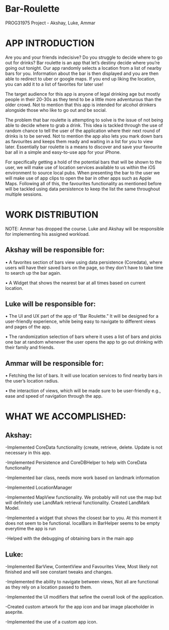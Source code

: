 # <h1> Bar-Roulette </h1>
 <p> PROG31975 Project - Akshay, Luke, Ammar </p>


<h1> APP INTRODUCTION </h1>

<p> Are you and your friends indecisive? Do you struggle to decide where to go out for drinks? Bar roulette is an app that let’s destiny decide where you’re going out tonight.  Our app randomly selects a location from a list of nearby bars for you.  Information about the bar is then displayed and you are then able to redirect to uber or google maps.  If you end up liking the location, you can add it to a list of favorites for later use! </p>

<p> The target audience for this app is anyone of legal drinking age but mostly people in their 20-30s as they tend to be a little more adventurous than the older crowd. Not to mention that this app is intended for alcohol drinkers alongside those who like to go out and be social. </p>

<p> The problem that bar roulette is attempting to solve is the issue of not being able to decide where to grab a drink. This idea is tackled through the use of random chance to tell the user of the application where their next round of drinks is to be served.  Not to mention the app also lets you mark down bars as favourites and keeps them ready and waiting in a list for you to view later.  Essentially bar roulette is a means to discover and save your favourite bar all in a simple and easy-to-use app for your iPhone. </p>


<p> For specifically getting a hold of the potential bars that will be shown to the user, we will make use of location services available to us within the iOS environment to source local pubs. When presenting the bar to the user we will make use of app clips to open the bar in other apps such as Apple Maps. Following all of this, the favourites functionality as mentioned before will be tackled using data persistence to keep the list the same throughout multiple sessions. </p>

<h1> WORK DISTRIBUTION </h1>

NOTE: Ammar has dropped the course. Luke and Akshay will be responsible for implementing his assigned workload.

<h2> Akshay will be responsible for: </h2>
<p> •	A favorites section of bars view using data persistence (Coredata), where users will have their saved bars on the page, so they don’t have to take time to search up the bar again. </p>
<p> •	A Widget that shows the nearest bar at all times based on current location. </p>

<h2> Luke will be responsible for: </h2>
<p> •	The UI and UX part of the app of “Bar Roulette.” It will be designed for a user-friendly experience, while being easy to navigate to different views and pages of the app. </p>
<p> •	The randomization selection of bars where it uses a list of bars and picks one bar at random whenever the user opens the app to go out drinking with their family and friends. </p>

<h2> Ammar will be responsible for: </h2>
<p> •	Fetching the list of bars. It will use location services to find nearby bars in the user’s location radius. </p>
<p> •	the interaction of views, which will be made sure to be user-friendly e.g., ease and speed of navigation through the app. </p>

<h1> WHAT WE ACCOMPLISHED: </h1>
<h2> Akshay: </h2>
<p> -Implemented CoreData functionality (create, retrieve, delete. Update is not necessary in this app. </p>
<p> -Implemented Persistence and CoreDBHelper to help with CoreData functionality </p>
<p> -Implemented bar class, needs more work based on landmark information </p>
<p> -Implemented LocationManager </p>
<p> -Implemented MapView functionality. We probably will not use the map but will definitely use LandMark retrieval functionality. Created LandMark Model. </p>
<p> -Implemented a widget that shows the closest bar to you. At this moment it does not seem to be functional. localBars in BarHelper seems to be empty everytime the app is run </p>
<p> -Helped with the debugging of obtaining bars in the main app</p>

<h2> Luke: </h2>
<p> -Implemented BarView, ContentView and Favourites View, Most likely not finished and will see constant tweaks and changes. </p>
<p> -Implemented the ability to navigate between views, Not all are functional as they rely on a location passed to them. </p>
<p> -Implemented the UI modifiers that sefine the overall look of the application. </p>
<p> -Created custom artwork for the app icon and bar image placeholder in aseprite. </p>
<p> -Implemented the use of a custom app icon. </p>


